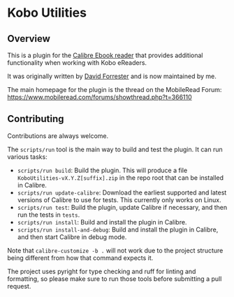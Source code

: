 # Kobo Utilities

## Overview

This is a plugin for the [Calibre Ebook reader](https://calibre-ebook.com/)
that provides additional functionality when working with Kobo eReaders.

It was originally written by [David Forrester](https://github.com/davidfor)
and is now maintained by me.

The main homepage for the plugin is the thread on the MobileRead Forum:
<https://www.mobileread.com/forums/showthread.php?t=366110>

## Contributing

Contributions are always welcome.

The `scripts/run` tool is the main way to build and test the plugin.
It can run various tasks:

- `scripts/run build`: Build the plugin.
  This will produce a file `KoboUtilities-vX.Y.Z[suffix].zip` in the repo root
  that can be installed in Calibre.
- `scripts/run update-calibre`: Download the earliest supported and latest versions
  of Calibre to use for tests.
  This currently only works on Linux.
- `scripts/run test`: Build the plugin, update Calibre if necessary,
  and then run the tests in `tests`.
- `scripts/run install`: Build and install the plugin in Calibre.
- `scripts/run install-and-debug`: Build and install the plugin in Calibre,
  and then start Calibre in debug mode.

Note that `calibre-customize -b .` will not work due to the project structure
being different from how that command expects it.

The project uses pyright for type checking and ruff for linting and formatting,
so please make sure to run those tools before submitting a pull request.
